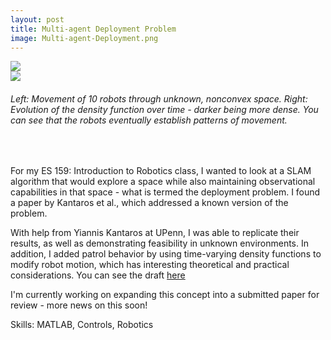 ```yaml
---
layout: post
title: Multi-agent Deployment Problem
image: Multi-agent-Deployment.png
---
```


<div class="row">
    <div class="col-md-6">
        <img src="/public/files/visibility_time_10botv2_1k_end.gif" alt-text="Time varying density function"/>
    </div>
    <div class="col-md-6">
        <img src="/public/files/motion_plot_static_10botv2_1k_end.gif" alt-text="Time varying density agent movement"/>
    </div>
</div>
<h6 class="subtext"> Left: Movement of 10 robots through unknown, nonconvex space. Right: Evolution of the density function over time - darker being more dense. You can see that the robots eventually establish patterns of movement. </h6><br>


For my ES 159: Introduction to Robotics class, I wanted to look at a SLAM algorithm that would explore a space while also maintaining observational capabilities in that space - what is termed the deployment problem. I found a paper by Kantaros et al., which addressed a known version of the problem.

With help from Yiannis Kantaros at UPenn, I was able to replicate their results, as well as demonstrating feasibility in unknown environments. In addition, I added patrol behavior by using time-varying density functions to modify robot motion, which has interesting theoretical and practical considerations. You can see the draft [here](/public/files/VQ_ES_159_Final_Project_060820.pdf)

​I'm currently working on expanding this concept into a submitted paper for review - more news on this soon!

Skills: MATLAB, Controls, Robotics


